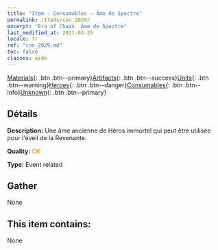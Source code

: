 ```yaml
---
title: "Item - Consumables - Âme de Spectre"
permalink: /Items/con_2029/
excerpt: "Era of Chaos  Âme de Spectre"
last_modified_at: 2021-03-25
locale: fr
ref: "con_2029.md"
toc: false
classes: wide
---
```

 [Materials](/fr/Items/){: .btn .btn--primary}[Artifacts](/fr/Items/Artifacts/){: .btn .btn--success}[Units](/fr/Items/Units/){: .btn .btn--warning}[Heroes](/fr/Items/Heroes/){: .btn .btn--danger}[Consumables](/fr/Items/Consumables/){: .btn .btn--info}[Unknown](/fr/Items/Unknown/){: .btn .btn--primary}

## Détails
 **Description:** Une âme ancienne de Héros immortel qui peut être utilisée pour l'éveil de la Revenante.

 **Quality:** <span style="color: #FF8C00">OK</span>

 **Type:** Event related

## Gather

  None

## This item contains:

  None

